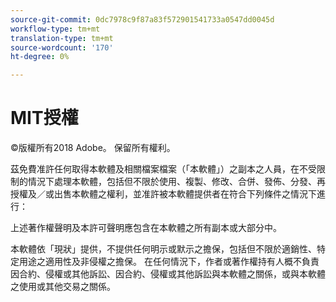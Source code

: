 ```yaml
---
source-git-commit: 0dc7978c9f87a83f572901541733a0547dd0045d
workflow-type: tm+mt
translation-type: tm+mt
source-wordcount: '170'
ht-degree: 0%

---
```

# MIT授權

©版權所有2018 Adobe。 保留所有權利。

茲免費准許任何取得本軟體及相關檔案檔案（「本軟體」）之副本之人員，在不受限制的情況下處理本軟體，包括但不限於使用、複製、修改、合併、發佈、分發、再授權及／或出售本軟體之權利，並准許被本軟體提供者在符合下列條件之情況下進行：

上述著作權聲明及本許可聲明應包含在本軟體之所有副本或大部分中。

本軟體依「現狀」提供，不提供任何明示或默示之擔保，包括但不限於適銷性、特定用途之適用性及非侵權之擔保。 在任何情況下，作者或著作權持有人概不負責因合約、侵權或其他訴訟、因合約、侵權或其他訴訟與本軟體之關係，或與本軟體之使用或其他交易之關係。
